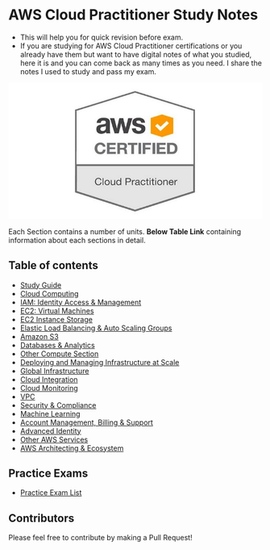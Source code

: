 # AWS Cloud Practitioner Study Notes

- This will help you for quick revision before exam.
- If you are studying for AWS Cloud Practitioner certifications or you already have them but want to have digital notes of what you studied, here it is and you can come back as many times as you need. I share the notes I used to study and pass my exam.

![Web App 3-tier](./images/Cloud-Practitioner.png)

Each Section contains a number of units. **Below Table Link** containing information about each sections in detail.

## Table of contents

- [Study Guide](./study-guide.md)
- [Cloud Computing](sections/cloud_computing.md)
  <!-- - What is Cloud Computing?, AWS Global Infrastructure, Shared Responsibility Model -->
- [IAM: Identity Access & Management](sections/iam.md)
  <!-- - What Is IAM?, Multi Factor Authentication - MFA, MFA devices options in AWS, How can users access AWS ?, What’s the AWS CLI?, What’s the AWS SDK? -->
- [EC2: Virtual Machines](sections/ec2.md)
  <!-- - What is Amazon EC2?, Introduction to Security Groups, Classic Ports to know, EC2 Instance Launch Types, Which purchasing option is right for me?, Shared Responsibility Model for EC2 -->
- [EC2 Instance Storage](sections/ec2_storage.md)
  <!-- - EBS Volumes, EFS: Elastic File System, EFS Infrequent Access (EFS-IA), Amazon FSx – Overview, EC2 Instance Store, Shared Responsibility Model for EC2 Storage -->
- [Elastic Load Balancing & Auto Scaling Groups](sections/elb_asg.md)
  <!-- - Scalability & High Availability, Vertical Scalability, Horizontal Scalability, High Availability, High Availability & Scalability For EC2, Scalability vs Elasticity (vs Agility), What is load balancing?, What’s an Auto Scaling Group? -->
- [Amazon S3](sections/s3.md)
  <!-- - S3 Use cases, Amazon S3 Overview - Buckets, Amazon S3 Overview - Objects, S3 Websites, S3 Storage Classes, S3 Object Lock & Glacier Vault Lock, Shared Responsibility Model for S3, AWS Snow Family, What is Edge Computing?, Snow Family - Edge Computing, AWS OpsHub, Hybrid Cloud for Storage, AWS Storage Gateway -->
- [Databases & Analytics](sections/databases.md)
  <!-- - Databases Intro, Relational Databases, NoSQL Databases, Databases & Shared Responsibility on AWS, AWS RDS Overview, Amazon Aurora, Amazon ElastiCache Overview, DynamoDB, Redshift Overview, Amazon EMR, Amazon Athena, Amazon QuickSight, DocumentDB, Amazon Neptune, Amazon QLDB -->
- [Other Compute Section](sections/other_compute.md)
  <!-- - What is Docker?, ECS, Fargate, ECR, What’s serverless?, Why AWS Lambda ?, Amazon API Gateway, AWS Batch, Batch vs Lambda, Amazon Lightsail, Lambda Summary -->
- [Deploying and Managing Infrastructure at Scale](sections/deploying.md)
  <!-- - What is CloudFormation?, AWS Cloud Development Kit (CDK), Developer problems on AWS, Typical architecture: Web App 3-tier, AWS Elastic Beanstalk Overview, AWS CodeDeploy, AWS CodeCommit, AWS CodeBuild, AWS CodePipeline, AWS CodeArtifact, AWS CodeStar, AWS Cloud9, AWS Systems Manager (SSM), AWS OpsWorks -->
- [Global Infrastructure](sections/global_infrastructure.md)
  <!-- - Why make a global application?, Amazon Route 53 Overview, Route 53 Routing Policies, AWS CloudFront, AWS Global Accelerator, AWS Outposts, AWS WaveLength, AWS Local Zones -->
- [Cloud Integration](sections/cloud_integration.md)
  <!-- - Amazon SQS - Simple Queue Service, Amazon Kinesis, Amazon SNS, Amazon MQ -->
- [Cloud Monitoring](sections/cloud_monitoring.md)
  <!-- - Amazon CloudWatch, AWS CloudTrail, AWS X-Ray, Amazon CodeGuru, AWS Status - Service Health Dashboard, AWS Personal Health Dashboard -->
- [VPC](sections/vpc.md)
  <!-- - VPC & Subnets Primer, Internet Gateway & NAT Gateways, Network ACL & Security Groups, VPC Flow Logs, VPC Peering, VPC Endpoints, Site to Site VPN & Direct Connect, Transit Gateway -->
- [Security & Compliance](sections/security_compliance.md)
  <!-- - AWS Shared Responsibility Model, DDOS Protection on AWS, AWS Shield, AWS WAF - Web Application Firewall, AWS KMS (Key Management Service), CloudHSM, AWS Certificate Manager (ACM), AWS Secrets Manager, AWS Artifact (not really a service), Amazon GuardDuty, Amazon Inspector, AWS Config, Amazon Macie, AWS Security Hub, Amazon Detective, AWS Abuse, Root user privileges -->
- [Machine Learning](sections/machine_learning.md)
  <!-- - Amazon Rekognition, Amazon Transcribe, Amazon Polly, Amazon Translate, Amazon Lex & Connect, Amazon Comprehend, Amazon SageMaker, Amazon Forecast, Amazon Kendra, Amazon Personalize, Amazon Textract -->
- [Account Management, Billing & Support](sections/account_management_billing_support.md)
  <!-- - AWS Organizations, Multi Account Strategies, Service Control Policies (SCP), AWS Organization - Consolidated Billing, AWS Control Tower, Pricing Models in AWS, Compute Pricing, Storage Pricing, Database Pricing - RDS, Content Delivery - CloudFront, Networking Costs in AWS per GB - Simplified -->
- [Advanced Identity](sections/advanced_identity.md)
  <!-- - AWS STS (SecurityToken Service), Amazon Cognito (simplified), What is Microsoft Active Directory (AD)?, AWS Single Sign-On (SSO) -->
- [Other AWS Services](sections/other_aws_services.md)
  <!-- - Amazon WorkSpaces, Amazon AppStream 2.0, Amazon Sumerian, AWS IoT Core, Amazon Elastic Transcoder, AWS Device Farm, AWS Backup, AWS Elastic Disaster Recovery (DRS), AWS DataSync, AWS Fault Injection Simulator (FIS) -->
- [AWS Architecting & Ecosystem](sections/architecting_and_ecosystem.md)
  <!-- - Well Architected Framework General Guiding Principles, AWS Cloud Best Practices - Design Principles, Well Architected Framework 6 Pillars, AWS Well-Architected Tool, AWS Right Sizing, AWS Ecosystem - Free resources, AWS Marketplace -->

## Practice Exams

- [Practice Exam List](practice-exam/exams.md)

## Contributors

Please feel free to contribute by making a Pull Request!
